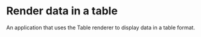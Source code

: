# Render data in a table

An application that uses the Table renderer to display data in a table format.
